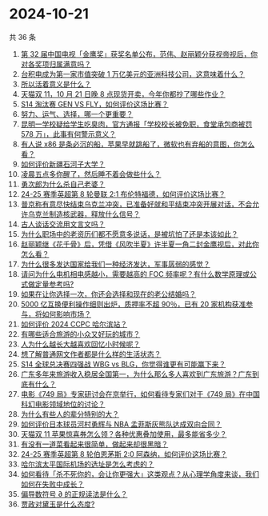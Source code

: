 # 2024-10-21

共 36 条

<!-- BEGIN ZHIHUVIDEO -->
<!-- 最后更新时间 Mon Oct 21 2024 07:11:52 GMT+0800 (China Standard Time) -->
1. [第 32 届中国电视「金鹰奖」获奖名单公布，范伟、赵丽颖分获视帝视后，你对各奖项归属满意吗？](https://www.zhihu.com/question/1498291403)
1. [台积电成为第一家市值突破 1 万亿美元的亚洲科技公司，这意味着什么？](https://www.zhihu.com/question/1242528316)
1. [所以活着意义是什么？](https://www.zhihu.com/question/823997382)
1. [天猫双 11，10 月 21 日晚 8 点现货开卖，今年你都抄了哪些作业？](https://www.zhihu.com/question/1170521848)
1. [S14 淘汰赛 GEN VS FLY，如何评价这场比赛？](https://www.zhihu.com/question/1494747096)
1. [努力、运气、选择，哪一个更重要？](https://www.zhihu.com/question/667491084)
1. [昆明一学校疑给学生吃臭肉，官方通报「学校校长被免职，食堂承包商被罚 578 万」，此事有何警示意义？](https://www.zhihu.com/question/1406966978)
1. [有人说 x86 是条必沉的船，苹果早就跳船了，微软也有弃船的意图，你怎么看？](https://www.zhihu.com/question/1310260646)
1. [如何评价新疆石河子大学？](https://www.zhihu.com/question/22652013)
1. [凌晨五点多你醒了，然后睡不着会做些什么？](https://www.zhihu.com/question/1223870545)
1. [勇次郎为什么杀自己老婆？](https://www.zhihu.com/question/405434375)
1. [24-25 赛季英超第 8 轮曼联 2:1 布伦特福德，如何评价这场比赛？](https://www.zhihu.com/question/1404644731)
1. [普京称有意尽快结束乌克兰冲突，已准备好就和平结束冲突开展对话，不会允许乌克兰制造核武器，释放什么信号？](https://www.zhihu.com/question/1346996025)
1. [古人谈话交流用文言文吗？](https://www.zhihu.com/question/35937776)
1. [为什么职场中的老资历们都不愿意多说话，是被坑怕了还是本该如此？](https://www.zhihu.com/question/726183855)
1. [赵丽颖继《花千骨》后，凭借《风吹半夏》许半夏一角二封金鹰视后，对此你怎么看？](https://www.zhihu.com/question/1504316072)
1. [为什么很多发达国家给我们一种经济发达，军事孱弱的感觉？](https://www.zhihu.com/question/1343873304)
1. [请问为什么电机相电感越小，需要越高的 FOC 频率呢？有什么数学原理或公式做定量参考吗?](https://www.zhihu.com/question/483452818)
1. [如果在让你选择一次，你还会选择和现在的老公结婚吗？](https://www.zhihu.com/question/870094279)
1. [5000 亿互换便利操作细则出炉，质押率不超 90％，已有 20 家机构获准参与，将如何影响市场？](https://www.zhihu.com/question/1243651155)
1. [如何评价 2024 CCPC 哈尔滨站？](https://www.zhihu.com/question/860811960)
1. [有哪些适合旅游的小众又好玩的城市？](https://www.zhihu.com/question/661861197)
1. [人为什么越长大越喜欢回忆小时候呢？](https://www.zhihu.com/question/1203742133)
1. [想了解普通网文作者都是什么样的生活状态？](https://www.zhihu.com/question/648334767)
1. [S14 全球总决赛四强战 WBG vs BLG，你觉得谁更有可能赢下来？](https://www.zhihu.com/question/1408268393)
1. [广东多年来旅游收入稳居全国第一，为什么那么多人喜欢到广东旅游？广东到底有什么？](https://www.zhihu.com/question/668139304)
1. [电影《749 局》专家研讨会在京举行，如何看待专家们对于《749 局》在中国科幻电影领域地位的讨论？](https://www.zhihu.com/question/820194322)
1. [为什么有些人的辈分特别的大？](https://www.zhihu.com/question/290276190)
1. [如何评价日本球员河村勇辉与 NBA 孟菲斯灰熊队达成双向合同？](https://www.zhihu.com/question/1444985084)
1. [天猫双 11 苹果惊喜券怎么领？各种优惠叠加使用，最多能省多少？](https://www.zhihu.com/question/1073064578)
1. [有没有一道菜看起来很简单，做起来却很黑暗？](https://www.zhihu.com/question/804216701)
1. [24-25 赛季英超第 8 轮伯恩茅斯 2:0 阿森纳，如何评价这场比赛？](https://www.zhihu.com/question/1414605930)
1. [哈尔滨太平国际机场的选址是怎么考虑的？](https://www.zhihu.com/question/605660147)
1. [如何看待「杀不死你的，会让你更强大」这类观点？从心理学角度来谈，我们如何在失败中成长？](https://www.zhihu.com/question/790905749)
1. [偏导数符号 ∂ 的正规读法是什么？](https://www.zhihu.com/question/22355447)
1. [贾政对黛玉是什么态度?](https://www.zhihu.com/question/611173441)
<!-- END ZHIHUVIDEO -->
